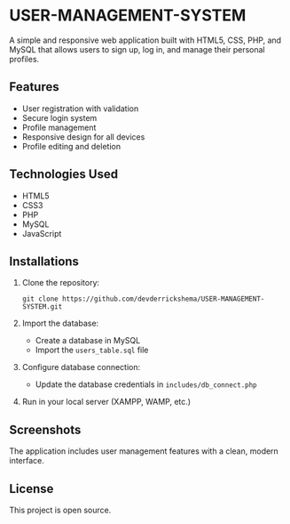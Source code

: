 # USER-MANAGEMENT-SYSTEM

A simple and responsive web application built with HTML5, CSS, PHP, and MySQL that allows users to sign up, log in, and manage their personal profiles.

## Features

- User registration with validation
- Secure login system
- Profile management
- Responsive design for all devices
- Profile editing and deletion

## Technologies Used

- HTML5
- CSS3
- PHP
- MySQL
- JavaScript

## Installations

1. Clone the repository:
   ```
   git clone https://github.com/devderrickshema/USER-MANAGEMENT-SYSTEM.git
   ```

2. Import the database:
   - Create a database in MySQL
   - Import the `users_table.sql` file

3. Configure database connection:
   - Update the database credentials in `includes/db_connect.php`

4. Run in your local server (XAMPP, WAMP, etc.)

## Screenshots

The application includes user management features with a clean, modern interface.

## License

This project is open source. 

